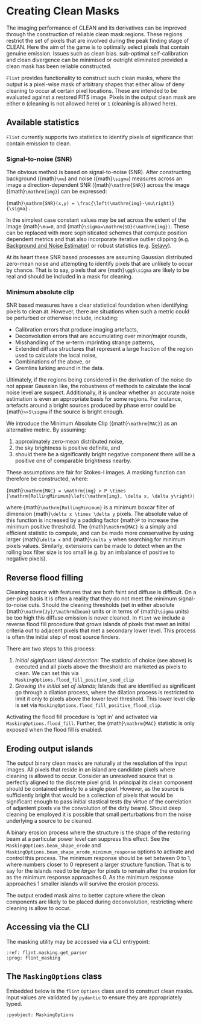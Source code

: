# Creating Clean Masks

The imaging performance of CLEAN and its derivatives can be improved through the construction of reliable clean mask regions.  These regions restrict the set of pixels that are involved during the peak finding stage of CLEAN. Here the aim of the game is to optimally select pixels that contain genuine emission. Issues such as clean bias. sub-optimal self-calibration and clean divergence can be minimised or outright eliminated provided a clean mask has been reliable constructed.

`Flint` provides functionality to construct such clean masks, where the output is a pixel-wise mask of arbitrary shapes that either allow of deny cleaning to occur at certain pixel locations. These are intended to be evaluated against a restored FITS image. Pixels in the output clean mask are either `0` (cleaning is not allowed here) or `1` (cleaning is allowed here).

## Available statistics

`Flint` currently supports two statistics to identify pixels of significance that contain emission to clean.

### Signal-to-noise (SNR)

The obvious method is based on signal-to-noise (SNR). After constructing  background ({math}`\mu`) and noise ({math}`\sigma`) measures across an image a direction-dependent SNR ({math}`\mathrm{SNR}`) across the image ({math}`\mathrm{img}`) can be expressed:

{math}`\mathrm{SNR}(x,y) = \frac{\left(\mathrm{img}-\mu\right)}{\sigma}.`

In the simplest case constant values may be set across the extent of the image {math}`\mu=0`, and {math}`\sigma=\mathrm{SD}(\mathrm{img})`. These can be replaced with more sophisticated schemes that compute position dependent metrics and that also incorporate iterative outlier clipping (e.g. [Background and Noise Estimator](https://github.com/PaulHancock/Aegean)) or robust statistics (e.g. [Selavy](https://www.atnf.csiro.au/computing/software/askapsoft/sdp/docs/current/analysis/selavy.html)).

At its heart these SNR based processes are assuming Gaussian distributed zero-mean noise and attempting to identify pixels that are unlikely to occur by chance. That is to say, pixels that are {math}`\gg5\sigma` are likely to be real and should be included in a mask for cleaning.

### Minimum absolute clip

SNR based measures have a clear statistical foundation when identifying pixels to clean at. However, there are situations when such a metric could be perturbed or otherwise include, including:

- Calibration errors that produce imaging artefacts,
- Deconvolution errors that are accumulating over minor/major rounds,
- Misshandling of the w-term imprinting strange patterns,
- Extended diffuse structures that represent a large fraction of the region used to calculate the local noise,
- Combinations of the above, or
- Gremlins lurking around in the data.

Ultimately, if the regions being considered in the derivation of the noise do not appear Gaussian like, the robustness of methods to calculate the local noise level are suspect. Additionally, it is unclear whether an accurate noise estimation is even an appropriate basis for some regions. For instance, artefacts around a bright sources produced by phase error could be {math}`>>5\sigma` if the source is bright enough.

We introduce the Minimum Absolute Clip ({math}`\mathrm{MAC}`) as an alternative metric. By assuming:

1. approximately zero-mean distributed noise,
2. the sky brightness is positive definite, and
3. should there be a significantly bright negative component there will be a positive one of comparable brightness nearby.

These assumptions are fair for Stokes-I images. A masking function can therefore be constructed, where:

{math}`\mathrm{MAC} = \mathrm{img} > P \times |\mathrm{RollingMinimum}\left(\mathrm{img}, \delta x, \delta y\right)|`

where {math}`\mathrm{RollingMinimum}` is a minimum boxcar filter of dimension {math}`\delta x \times \delta y` pixels. The absolute value of this function is increased by a padding factor {math}`P` to increase the minimum positive threshold. The {math}`\mathrm{MAC}` is a simply and efficient statistic to compute, and can be made more conservative by using larger {math}`\delta x` and {math}`\delta y` when searching for minimum pixels values. Similarly, extensions can be made to detect when an the rolling box filter size is too small (e.g. by an imbalance of positive to negative pixels).

<!-- TODO: Need to include some image here -->

## Reverse flood filling

Cleaning source with features that are both faint and diffuse is difficult. On a per-pixel basis it is often a reality that they do not meet the minimum signal-to-noise cuts. Should the cleaning thresholds (set in either absolute {math}`\mathrm{Jy}/\mathrm{beam}` units or in terms of {math}`\sigma` units) be too high this diffuse emission is never cleaned. In `flint` we include a reverse flood fill procedure that grows islands of pixels that meet an initial criteria out to adjacent pixels that met a secondary lower level. This process is often the initial step of most source finders.

There are two steps to this process:

1. _Initial siginficant island detection_: The statistic of choice (see above) is executed and all pixels above the threshold are marketed as pixels to clean. We can set this via `MaskingOptions.flood_fill_positive_seed_clip`
2. _Growing the initial set of islands_; Islands that are identified as significant go through a dilation process, where the dilation process is restricted to limit it only to pixels above the lower level threshold. This lower level clip is set via `MaskingOptions.flood_fill_positive_flood_clip`.

Activating the flood fill procedure is 'opt in' and activated via `MaskingOptions.flood_fill`. Further, the {math}`\mathrm{MAC}` statistic is only exposed when the flood fill is enabled.

<!-- TODO: Need to include some other image here -->

## Eroding output islands

The output binary clean masks are naturally at the resolution of the input images. All pixels that reside in an island are candidate pixels where cleaning is allowed to occur. Consider an unresolved source that is perfectly aligned to the discrete pixel grid. In principal its clean component should be contained entirely to a single pixel. However, as the source is sufficiently bright that would be a collection of pixels that would be significant enough to pass initial stastical tests (by virtue of the correlation of adjantent pixels via the convolution of the dirty beam). Should deep cleaning be employed it is possible that small perturbations from the noise underlying a source to be cleaned.

A binary erosion process where the structure is the shape of the restoring beam at a particular power level can suppress this effect. See the `MaskingOptions.beam_shape_erode` and `MaskingOptions.beam_shape_erode_minimum_response` options to activate and control this process. The minimum response should be set between 0 to 1, where numbers closer to 0 represent a larger structure function. That is to say for the islands need to be _larger_ for pixels to remain after the erosion for as the minimum response approaches 0. As the minimum response approaches 1 smaller islands will survive the erosion process.

The output eroded mask aims to better capture where the clean components are likely to be placed during deconvolution, restricting where cleaning is allow to occur.

## Accessing via the CLI

The masking utility may be accessed via a CLI entrypoint:

```{argparse}
:ref: flint.masking.get_parser
:prog: flint_masking
```

## The `MaskingOptions` class

Embedded below is the `flint` `Options` class used to construct clean masks. Input values are validated by `pydantic` to ensure they are appropriately typed.

```{literalinclude}  ../flint/masking.py
:pyobject: MaskingOptions
```

